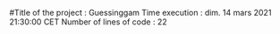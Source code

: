 #Title of the project : Guessinggam
Time execution : dim. 14 mars 2021 21:30:00 CET
Number of lines of code : 
22
